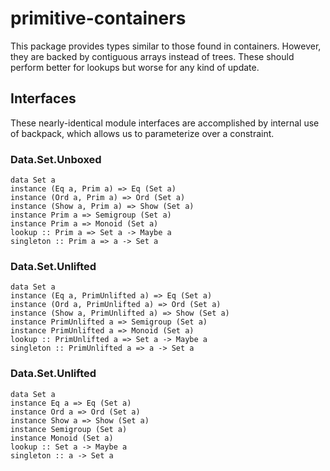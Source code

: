 # primitive-containers

This package provides types similar to those found in containers.
However, they are backed by contiguous arrays instead of trees.
These should perform better for lookups but worse for any kind of
update.

## Interfaces

These nearly-identical module interfaces are accomplished
by internal use of backpack, which allows us to parameterize
over a constraint.

### Data.Set.Unboxed

    data Set a
    instance (Eq a, Prim a) => Eq (Set a)
    instance (Ord a, Prim a) => Ord (Set a)
    instance (Show a, Prim a) => Show (Set a)
    instance Prim a => Semigroup (Set a)
    instance Prim a => Monoid (Set a)
    lookup :: Prim a => Set a -> Maybe a
    singleton :: Prim a => a -> Set a

### Data.Set.Unlifted

    data Set a
    instance (Eq a, PrimUnlifted a) => Eq (Set a)
    instance (Ord a, PrimUnlifted a) => Ord (Set a)
    instance (Show a, PrimUnlifted a) => Show (Set a)
    instance PrimUnlifted a => Semigroup (Set a)
    instance PrimUnlifted a => Monoid (Set a)
    lookup :: PrimUnlifted a => Set a -> Maybe a
    singleton :: PrimUnlifted a => a -> Set a

### Data.Set.Unlifted

    data Set a
    instance Eq a => Eq (Set a)
    instance Ord a => Ord (Set a)
    instance Show a => Show (Set a)
    instance Semigroup (Set a)
    instance Monoid (Set a)
    lookup :: Set a -> Maybe a
    singleton :: a -> Set a

